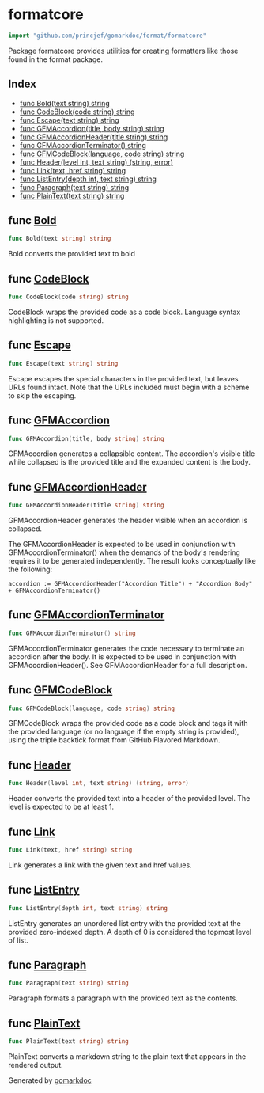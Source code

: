 <!-- Code generated by gomarkdoc. DO NOT EDIT -->

# formatcore

```go
import "github.com/princjef/gomarkdoc/format/formatcore"
```

Package formatcore provides utilities for creating formatters like those found in the format package\.

## Index

- [func Bold(text string) string](<#func-bold>)
- [func CodeBlock(code string) string](<#func-codeblock>)
- [func Escape(text string) string](<#func-escape>)
- [func GFMAccordion(title, body string) string](<#func-gfmaccordion>)
- [func GFMAccordionHeader(title string) string](<#func-gfmaccordionheader>)
- [func GFMAccordionTerminator() string](<#func-gfmaccordionterminator>)
- [func GFMCodeBlock(language, code string) string](<#func-gfmcodeblock>)
- [func Header(level int, text string) (string, error)](<#func-header>)
- [func Link(text, href string) string](<#func-link>)
- [func ListEntry(depth int, text string) string](<#func-listentry>)
- [func Paragraph(text string) string](<#func-paragraph>)
- [func PlainText(text string) string](<#func-plaintext>)


## func [Bold](<https://github.com/princjef/gomarkdoc/blob/master/format/formatcore/base.go#L14>)

```go
func Bold(text string) string
```

Bold converts the provided text to bold

## func [CodeBlock](<https://github.com/princjef/gomarkdoc/blob/master/format/formatcore/base.go#L24>)

```go
func CodeBlock(code string) string
```

CodeBlock wraps the provided code as a code block\. Language syntax highlighting is not supported\.

## func [Escape](<https://github.com/princjef/gomarkdoc/blob/master/format/formatcore/base.go#L138>)

```go
func Escape(text string) string
```

Escape escapes the special characters in the provided text\, but leaves URLs found intact\. Note that the URLs included must begin with a scheme to skip the escaping\.

## func [GFMAccordion](<https://github.com/princjef/gomarkdoc/blob/master/format/formatcore/base.go#L101>)

```go
func GFMAccordion(title, body string) string
```

GFMAccordion generates a collapsible content\. The accordion's visible title while collapsed is the provided title and the expanded content is the body\.

## func [GFMAccordionHeader](<https://github.com/princjef/gomarkdoc/blob/master/format/formatcore/base.go#L114>)

```go
func GFMAccordionHeader(title string) string
```

GFMAccordionHeader generates the header visible when an accordion is collapsed\.

The GFMAccordionHeader is expected to be used in conjunction with GFMAccordionTerminator\(\) when the demands of the body's rendering requires it to be generated independently\. The result looks conceptually like the following:

```
accordion := GFMAccordionHeader("Accordion Title") + "Accordion Body" + GFMAccordionTerminator()
```

## func [GFMAccordionTerminator](<https://github.com/princjef/gomarkdoc/blob/master/format/formatcore/base.go#L121>)

```go
func GFMAccordionTerminator() string
```

GFMAccordionTerminator generates the code necessary to terminate an accordion after the body\. It is expected to be used in conjunction with GFMAccordionHeader\(\)\. See GFMAccordionHeader for a full description\.

## func [GFMCodeBlock](<https://github.com/princjef/gomarkdoc/blob/master/format/formatcore/base.go#L45>)

```go
func GFMCodeBlock(language, code string) string
```

GFMCodeBlock wraps the provided code as a code block and tags it with the provided language \(or no language if the empty string is provided\)\, using the triple backtick format from GitHub Flavored Markdown\.

## func [Header](<https://github.com/princjef/gomarkdoc/blob/master/format/formatcore/base.go#L51>)

```go
func Header(level int, text string) (string, error)
```

Header converts the provided text into a header of the provided level\. The level is expected to be at least 1\.

## func [Link](<https://github.com/princjef/gomarkdoc/blob/master/format/formatcore/base.go#L74>)

```go
func Link(text, href string) string
```

Link generates a link with the given text and href values\.

## func [ListEntry](<https://github.com/princjef/gomarkdoc/blob/master/format/formatcore/base.go#L89>)

```go
func ListEntry(depth int, text string) string
```

ListEntry generates an unordered list entry with the provided text at the provided zero\-indexed depth\. A depth of 0 is considered the topmost level of list\.

## func [Paragraph](<https://github.com/princjef/gomarkdoc/blob/master/format/formatcore/base.go#L126>)

```go
func Paragraph(text string) string
```

Paragraph formats a paragraph with the provided text as the contents\.

## func [PlainText](<https://github.com/princjef/gomarkdoc/blob/master/format/formatcore/base.go#L175>)

```go
func PlainText(text string) string
```

PlainText converts a markdown string to the plain text that appears in the rendered output\.



Generated by [gomarkdoc](<https://github.com/princjef/gomarkdoc>)
